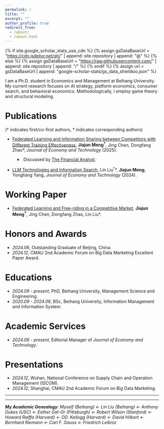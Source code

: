 ```yaml
---
permalink: /
title: ""
excerpt: ""
author_profile: true
redirect_from: 
  - /about/
  - /about.html
---
```


{% if site.google_scholar_stats_use_cdn %}
{% assign gsDataBaseUrl = "https://cdn.jsdelivr.net/gh/" | append: site.repository | append: "@" %}
{% else %}
{% assign gsDataBaseUrl = "https://raw.githubusercontent.com/" | append: site.repository | append: "/" %}
{% endif %}
{% assign url = gsDataBaseUrl | append: "google-scholar-stats/gs_data_shieldsio.json" %}

<span class='anchor' id='about-me'></span>

I am a Ph.D. student in Economics and Management at Beihang University. My current research focuses on AI strategy, platform economics, consumer search, and behavioral economics. Methodologically, I employ game theory and structural modeling.

# Publications 
(† indicates first/co-first authors, * indicates corresponding authors)
- [Federated Learning and Information Sharing between Competitors with Different Training Effectiveness](https://doi.org/10.1016/j.ject.2024.12.003), **Jiajun Meng<sup>†</sup>**, Jing Chen, Dongfang Zhao\*,  *Journal of Economy and Technology* (2025).
<ul style="list-style-type: square; list-style-position: inside; padding-left: 40px;">
  <li>Discussed by <a href="https://thefinancialanalyst.net/2025/01/19/federated-learning-emerges-as-key-to-collaboration-in-competitive-markets/">The Financial Analyst</a>.</li>
</ul>

- [LLM Technologies and Information Search](https://doi.org/10.1016/j.ject.2024.08.007), Lin Liu<sup>†</sup>\*, **Jiajun Meng**, Yongliang Yang, *Journal of Economy and Technology* (2024).

# Working Paper
- [Federated Learning and Free-riding in a Competitive Market](https://arxiv.org/abs/2410.12723), **Jiajun Meng<sup>†</sup>**, Jing Chen, Dongfang Zhao, Lin Liu\*. 


# Honors and Awards
- *2024.06*, Outstanding Graduate of Beijing, China.
- *2024.12*, CMAU 2nd Academic Forum on Big Data Marketing Excellent Paper Award.

# Educations
- *2024.09 - present*, PhD, Beihang University, Management Science and Engineering.
- *2020.09 - 2024.06*, BSc, Beihang University, Information Management and Information System.

# Academic Services
- *2024.06 - present*, Editorial Manager of *Journal of Economy and Technology*.

# Presentations
- *2024.12*, Wuhan, National Conference on Supply Chain and Operation Management (ISCOM).
- *2024.12*, Shanghai, CMAU 2nd Academic Forum on Big Data Marketing.

---

---


_**My Academic Genealogy**: Myself (Beihang) $\leftarrow$ Lin Liu (Beihang) $\leftarrow$ Anthony Dukes (USC) $\leftarrow$ Esther Gal-Or (Pittsburgh) $\leftarrow$ Robert Wilson (Stanford) $\leftarrow$ Howard Raiffa (Harvard) $\leftarrow$ OD. Kellogg (Harvard) $\leftarrow$ David Hilbert $\leftarrow$ Bernhard Riemann $\leftarrow$ Carl F. Gauss $\leftarrow$ Friedrich Leibniz_

